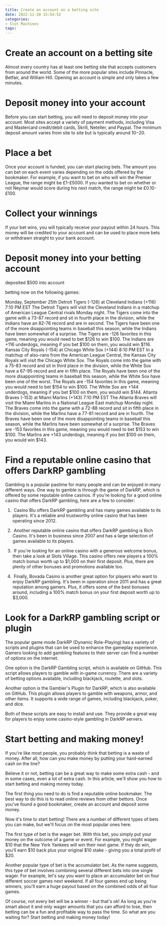 ```yaml
---
title: Create an account on a betting site 
date: 2022-11-20 15:54:52
categories:
- Slot Machines
tags:
---
```



#  Create an account on a betting site 

Almost every country has at least one betting site that accepts customers from around the world. Some of the more popular sites include Pinnacle, Betfair, and William Hill. Opening an account is simple and only takes a few minutes. 

# Deposit money into your account 

Before you can start betting, you will need to deposit money into your account. Most sites accept a variety of payment methods, including Visa and Mastercard credit/debit cards, Skrill, Neteller, and Paypal. The minimum deposit amount varies from site to site but is typically around $10-$20. 

# Place a bet 

Once your account is funded, you can start placing bets. The amount you can bet on each event varies depending on the odds offered by the bookmaker. For example, if you want to bet on who will win the Premier League, the range might be £1-£5000. If you wanted to bet on whether or not Neymar would score during his next match, the range might be £0.10-£100. 

# Collect your winnings 

If your bet wins, you will typically receive your payout within 24 hours. This money will be credited to your account and can be used to place more bets or withdrawn straight to your bank account.

#  Deposit money into your betting account 

 deposited $500 into account

 betting now on the following games:

Monday, September 25th
Detroit Tigers (-126) at Cleveland Indians (+116)
7:10 PM EST 
The Detroit Tigers will visit the Cleveland Indians in a matchup of American League Central rivals Monday night. The Tigers come into the game with a 73-87 record and sit in fourth place in the division, while the Indians have an 82-76 record and are in second. The Tigers have been one of the more disappointing teams in baseball this season, while the Indians have been somewhat of a surprise. The Tigers are -126 favorites in this game, meaning you would need to bet $126 to win $100. The Indians are +116 underdogs, meaning if you bet $100 on them, you would win $116. 
Kansas City Royals (-154) at Chicago White Sox (+144)
8:10 PM EST 
In a matchup of also-rans from the American League Central, the Kansas City Royals will visit the Chicago White Sox. The Royals come into the game with a 75-83 record and sit in third place in the division, while the White Sox have a 67-95 record and are in fifth place. The Royals have been one of the more disappointing teams in baseball this season, while the White Sox have been one of the worst. The Royals are -154 favorites in this game, meaning you would need to bet $154 to win $100. The White Sox are +144 underdogs, meaning if you bet $100 on them, you would win $144. 
Atlanta Braves (-153) at Miami Marlins (+143)
7:10 PM EST
The Atlanta Braves will visit the Miami Marlins in a National League East matchup Monday night. The Braves come into the game with a 72-88 record and sit in fifth place in the division, while the Marlins have a 77-81 record and are in fourth. The Braves have been one of the more disappointing teams in baseball this season, while the Marlins have been somewhat of a surprise. The Braves are -153 favorites in this game, meaning you would need to bet $153 to win $100. The Marlins are +143 underdogs, meaning if you bet $100 on them, you would win $143.

#  Find a reputable online casino that offers DarkRP gambling 

Gambling is a popular pastime for many people and can be enjoyed in many different ways. One way to gamble is through the game of DarkRP, which is offered by some reputable online casinos. If you're looking for a good online casino that offers DarkRP gambling, here are a few to consider: 

1.  Casino Blu offers DarkRP gambling and has many games available to its players. It's a reliable and trustworthy online casino that has been operating since 2012. 

2.  Another reputable online casino that offers DarkRP gambling is Rich Casino. It's been in business since 2007 and has a large selection of games available to its players. 

3.  If you're looking for an online casino with a generous welcome bonus, then take a look at Slots Village. This casino offers new players a 100% match bonus worth up to $1,000 on their first deposit. Plus, there are plenty of other bonuses and promotions available too. 

4.  Finally, Bovada Casino is another great option for players who want to enjoy DarkRP gambling. It's been in operation since 2011 and has a great reputation among gamers. Plus, it offers some of the best bonuses around, including a 100% match bonus on your first deposit worth up to $3,000.

#  Look for a DarkRP gambling script or plugin 

The popular game mode DarkRP (Dynamic Role-Playing) has a variety of scripts and plugins that can be used to enhance the gameplay experience. Gamers looking to add gambling features to their server can find a number of options on the internet.

One option is the DarkRP Gambling script, which is available on GitHub. This script allows players to gamble with in-game currency. There are a variety of betting options available, including blackjack, roulette, and slots.

Another option is the Gambler's Plugin for DarkRP, which is also available on GitHub. This plugin allows players to gamble with weapons, armor, and other items. It supports a wide range of games, including blackjack, poker, and dice.

Both of these scripts are easy to install and use. They provide a great way for players to enjoy some casino-style gambling in DarkRP servers.

#  Start betting and making money!

If you're like most people, you probably think that betting is a waste of money. After all, how can you make money by putting your hard-earned cash on the line?

Believe it or not, betting can be a great way to make some extra cash - and in some cases, even a lot of extra cash. In this article, we'll show you how to start betting and making money today.

The first thing you need to do is find a reputable online bookmaker. The best way to do this is to read online reviews from other bettors. Once you've found a good bookmaker, create an account and deposit some money.

Now it's time to start betting! There are a number of different types of bets you can make, but we'll focus on the most popular ones here.

The first type of bet is the wager bet. With this bet, you simply put your money on the outcome of a game or event. For example, you might wager $10 that the New York Yankees will win their next game. If they do win, you'll earn $10 back plus your original $10 stake - giving you a total profit of $20.

Another popular type of bet is the accumulator bet. As the name suggests, this type of bet involves combining several different bets into one single wager. For example, let's say you want to place an accumulator bet on four different soccer games next weekend. If all four games end up being winners, you'll earn a huge payout based on the combined odds of all four games.

Of course, not every bet will be a winner - but that's ok! As long as you're smart about it and only wager amounts that you can afford to lose, then betting can be a fun and profitable way to pass the time. So what are you waiting for? Start betting and making money today!